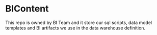 # BIContent

This repo is owned by BI Team and it store our sql scripts, data model templates and BI artifacts we use in the data warehouse definition.
